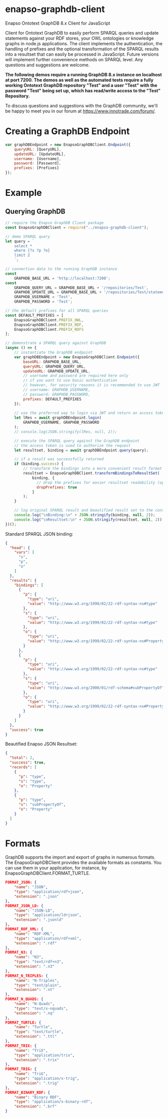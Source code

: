 # enapso-graphdb-client
Enapso Ontotext GraphDB 8.x Client for JavaScript

Client for Ontotext GraphDB to easily perform SPARQL queries and update statements against your RDF stores, your OWL ontologies or knowledge graphs in node.js applications. The client implements the authentication, the handling of prefixes and the optional transformation of the SPARQL results into a resultset that can easily be processed in JavaScript. 
Future versions will implement further convenience methods on SPARQL level.
Any questions and suggestions are welcome.

**The following demos require a running GraphDB 8.x instance on localhost at port 7200. The demos as well as the automated tests require a fully working Ontotext GraphDB repository "Test" and a user "Test" with the password "Test" being set up, which has read/write access to the "Test" Repository.**

To discuss questions and suggestions with the GraphDB community, we'll be happy to meet you in our forum at https://www.innotrade.com/forum/.

# Creating a GraphDB Endpoint

```javascript
var graphDBEndpoint = new EnapsoGraphDBClient.Endpoint({
    queryURL: [QueryURL], 
    updateURL: [UpdateURL],
    username: [Username],
    password: [Password],
    prefixes: [Prefixes]
});
```

# Example

## Querying GraphDB

```javascript
// require the Enapso GraphDB Client package
const EnapsoGraphDBClient = require("../enapso-graphdb-client");

// demo SPARQL query
let query = `
    select * 
    where {?s ?p ?o}
    limit 2
    `;

// connection data to the running GraphDB instance
const
    GRAPHDB_BASE_URL = 'http://localhost:7200';
const    
    GRAPHDB_QUERY_URL = GRAPHDB_BASE_URL + '/repositories/Test',
    GRAPHDB_UPDATE_URL = GRAPHDB_BASE_URL + '/repositories/Test/statements',
    GRAPHDB_USERNAME = 'Test',
    GRAPHDB_PASSWORD = 'Test';

// the default prefixes for all SPARQL queries
const DEFAULT_PREFIXES = [
    EnapsoGraphDBClient.PREFIX_OWL,
    EnapsoGraphDBClient.PREFIX_RDF,
    EnapsoGraphDBClient.PREFIX_RDFS
];

// demonstrate a SPARQL query against GraphDB
(async () => {
    // instantiate the GraphDB endpoint
    var graphDBEndpoint = new EnapsoGraphDBClient.Endpoint({
        baseURL: GRAPHDB_BASE_URL,
        queryURL: GRAPHDB_QUERY_URL,
        updateURL: GRAPHDB_UPDATE_URL,
        // username and password are required here only 
        // if you want to use basic authentication
        // however, for security reasons it is recommended to use JWT
        // username: GRAPHDB_USERNAME,
        // password: GRAPHDB_PASSWORD,
        prefixes: DEFAULT_PREFIXES
    });
    
    // use the preferred way to login via JWT and return an access token
    let lRes = await graphDBEndpoint.login(
        GRAPHDB_USERNAME, GRAPHDB_PASSWORD
    );
    // console.log(JSON.stringify(lRes, null, 2));

    // execute the SPARQL query against the GraphDB endpoint
    // the access token is used to authorize the request
    let resultset, binding = await graphDBEndpoint.query(query);

    // if a result was successfully returned
    if (binding.success) {
        // transform the bindings into a more convenient result format (optional)
        resultset = EnapsoGraphDBClient.transformBindingsToResultSet(
            binding, {
              // drop the prefixes for easier resultset readability (optional)
              dropPrefixes: true
            }
        );
    }

    // log original SPARQL result and beautified result set to the console
    console.log("\nBinding:\n" + JSON.stringify(binding, null, 2));
    console.log("\nResultset:\n" + JSON.stringify(resultset, null, 2));
})();
```

Standard SPARQL JSON binding:
```json
{
  "head": {
    "vars": [
      "s",
      "p",
      "o"
    ]
  },
  "results": {
    "bindings": [
      {
        "p": {
          "type": "uri",
          "value": "http://www.w3.org/1999/02/22-rdf-syntax-ns#type"
        },
        "s": {
          "type": "uri",
          "value": "http://www.w3.org/1999/02/22-rdf-syntax-ns#type"
        },
        "o": {
          "type": "uri",
          "value": "http://www.w3.org/1999/02/22-rdf-syntax-ns#Property"
        }
      },
      {
        "p": {
          "type": "uri",
          "value": "http://www.w3.org/1999/02/22-rdf-syntax-ns#type"
        },
        "s": {
          "type": "uri",
          "value": "http://www.w3.org/2000/01/rdf-schema#subPropertyOf"
        },
        "o": {
          "type": "uri",
          "value": "http://www.w3.org/1999/02/22-rdf-syntax-ns#Property"
        }
      }
    ]
  },
  "success": true
}
```

Beautified Enapso JSON Resultset:
```json
{
  "total": 2,
  "success": true,
  "records": [
    {
      "p": "type",
      "s": "type",
      "o": "Property"
    },
    {
      "p": "type",
      "s": "subPropertyOf",
      "o": "Property"
    }
  ]
}
```

# Formats

GraphDB supports the import and export of graphs in numerous formats. The EnapsoGraphDBClient provides the available formats as constants. You can use them in your application, for instance, by EnapsoGraphDBClient.FORMAT_TURTLE.

```json
FORMAT_JSON: {
    "name": "JSON",
    "type": "application/rdf+json",
    "extension": ".json"
},
FORMAT_JSON_LD: {
    "name": "JSON-LD",
    "type": "application/ld+json",
    "extension": ".jsonld"
},
FORMAT_RDF_XML: {
    "name": "RDF-XML",
    "type": "application/rdf+xml",
    "extension": ".rdf"
},
FORMAT_N3: {
    "name": "N3",
    "type": "text/rdf+n3",
    "extension": ".n3"
},
FORMAT_N_TRIPLES: {
    "name": "N-Triples",
    "type": "text/plain",
    "extension": ".nt"
},
FORMAT_N_QUADS: {
    "name": "N-Quads",
    "type": "text/x-nquads",
    "extension": ".nq"
},
FORMAT_TURTLE: {
    "name": "Turtle",
    "type": "text/turtle",
    "extension": ".ttl"
},
FORMAT_TRIX: {
    "name": "TriX",
    "type": "application/trix",
    "extension": ".trix"
},
FORMAT_TRIG: {
    "name": "TriG",
    "type": "application/x-trig",
    "extension": ".trig"
},
FORMAT_BINARY_RDF: {
    "name": "Binary RDF",
    "type": "application/x-binary-rdf",
    "extension": ".brf"
}
```